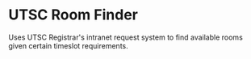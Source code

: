 # UTSC Room Finder

Uses UTSC Registrar's intranet request system to find available rooms given
certain timeslot requirements.


